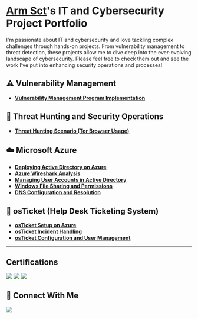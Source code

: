 # <a href="PENDING LINKEDIN URL">Arm Sct</a>'s IT and Cybersecurity Project Portfolio

I'm passionate about IT and cybersecurity and love tackling complex challenges through hands-on projects. From vulnerability management to threat detection, these projects allow me to dive deep into the ever-evolving landscape of cybersecurity. Please feel free to check them out and see the work I’ve put into enhancing security operations and processes!


## ⚠️ Vulnerability Management
- **[Vulnerability Management Program Implementation](https://github.com/ArmSct/Vulnerability-Management-Program)**
<!-- - **[Programmatic Vulnerability Remediations (PowerShell and BASH)](https://github.com/joshcybertest/programmatic-vulnerability-remediations)** -->

## 🚨 Threat Hunting and Security Operations
- **[Threat Hunting Scenario (Tor Browser Usage)](https://github.com/ArmSct/threat-hunting-scenario-tor)**

## ☁️ Microsoft Azure
- **[Deploying Active Directory on Azure](https://github.com/ArmSct/AD-setup)**
- **[Azure Wireshark Analysis](https://github.com/ArmSct/azure-wireshark-analysis)**
- **[Managing User Accounts in Active Directory](https://github.com/ArmSct/user-account-management)** 
- **[Windows File Sharing and Permissions](https://github.com/ArmSct/shares-and-permissions)**
- **[DNS Configuration and Resolution](https://github.com/ArmSct/DNS)**

## 🔧 osTicket (Help Desk Ticketing System)
- **[osTicket Setup on Azure](https://github.com/ArmSct/osticket)**
- **[osTicket Incident Handling](https://github.com/ArmSct/osticket-ticketing)**
- **[osTicket Configuration and User Management](https://github.com/ArmSct/osTicket-Post-Installation)**


<hr/>

## Certifications
<div>
<img src="https://img.shields.io/badge/-Security%2B-FF0000?&style=for-the-badge&logo=CompTIA&logoColor=white" />
<img src="https://img.shields.io/badge/-Network%2B-007ACC?&style=for-the-badge&logo=CompTIA&logoColor=white" />
<img src="https://img.shields.io/badge/-A%2B-4D4D4D?&style=for-the-badge&logo=CompTIA&logoColor=white" />
</div>

## 🤝 Connect With Me
<a href="https://linkedin.com"><img src="https://img.shields.io/badge/-LinkedIn-0072b1?&style=for-the-badge&logo=linkedin&logoColor=white" /></a>

<!--
<img width="35" alt="image" src="https://github.com/user-attachments/assets/2f41c7cd-5ea8-4475-b451-a37161b6c3fb"> 
<img width="35" alt="image" src="https://github.com/user-attachments/assets/77649969-9910-4994-8b96-74a116cfb2a8">
-->
